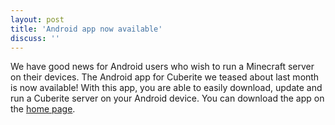 ```yaml
---
layout: post
title: 'Android app now available'
discuss: ''
---
```

We have good news for Android users who wish to run a Minecraft server on their devices. The Android app for Cuberite we teased about last month is now available! With this app, you are able to easily download, update and run a Cuberite server on your Android device. You can download the app on the [home page](/).
